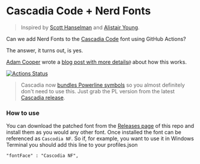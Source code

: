 <!-- markdownlint-disable header-increment no-trailing-punctuation -->
<!-- spell-checker:ignore markdownlint -->

<!-- spell-checker:ignore Cascadia Cascodia Delugia Hanselman Powerline repo useb -->

# Cascadia Code + Nerd Fonts

> Inspired by [Scott Hanselman](https://www.hanselman.com/blog/PatchingTheNewCascadiaCodeToIncludePowerlineGlyphsAndOtherNerdFontsForTheWindowsTerminal.aspx) and [Alistair Young](https://github.com/microsoft/cascadia-code/issues/10?WT.mc_id=-blog-scottha#issuecomment-532969414).

Can we add Nerd Fonts to the [Cascadia Code](https://github.com/microsoft/cascadia-code) font using GitHub Actions?

The answer, it turns out, is yes.

[Adam Cooper](https://github.com/adam7) wrote a [blog post with more details](https://admcpr.com/2019/10/07/automating-the-patching-of-cascadia-code-to-include-nerd-fonts/)[`@`](https://archive.is/b8op3)<!-- {a:.link-archival} --> about how this works.

[![Actions Status](https://github.com/rivy/font.cascodia/workflows/Generate%20Fonts/badge.svg)](https://github.com/rivy/font.cascodia/actions)

> Cascadia now [bundles Powerline symbols](https://github.com/microsoft/cascadia-code/issues/10) so you almost definitely don't need to use this. Just grab the PL version from the latest [Cascadia release](https://github.com/microsoft/cascadia-code/releases).

### How to use

You can download the patched font from the [Releases page](https://github.com/rivy/font.cascodia/releases) of this repo and install them as you would any other font. Once installed the font can be referenced as `Cascodia NF`. So if, for example, you want to use it in Windows Terminal you should add this line to your profiles.json

`"fontFace" : "Cascodia NF",`
